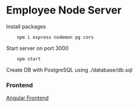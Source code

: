 # Employee Node Server

Install packages
```
    npm i express nodemon pg cors
```

Start server on port 3000
```
    npm start
```

Create DB with PostgreSQL using ./database/db.sql
### Frontend 
[Angular Frontend](https://github.com/TheGlitchCat/employee_app_front)
